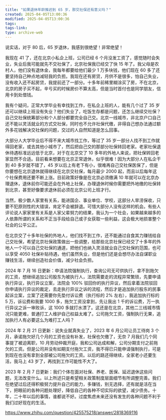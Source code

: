 ```yaml
---
title: "如果退休年龄推迟到 65 岁，那交社保还有意义吗？"
created: 2025-04-05T13:00:36
modified: 2025-04-05T13:00:36
tags:
tags-link:
type: archive-web
---
```

说实话，对于 80 后，65 岁退休，我感到很绝望！非常绝望！

我现在 41 了，还在北京小私企上班，公司已经 6 个月没发工资了，感觉随时会失业，失业后我可能就先不交社保了，北京社保我已经交了快 15 年了。我父母是农村人，他们没有退休金，我每年都要给他们最少 1 万多块钱，他们现在 60 多了还要坚持自己种点地减轻我的负担。我现在还有房贷，月供不是很多，怕自己失业，没有收入还不起房贷，我提前还了一部分。十多年前稀里糊涂买了房，不在北京，北京的房子买不起，辛亏买的时候房价不算太高，但是当时首付也是同学朋友，信用卡到处借钱。

我有个疑问，正常大学毕业有幸找到工作，在私企上班的人，能有几个过了 35 岁还可以继续上班没有失业？他们失业了，吃饭生存都是问题，还怎么继续交社保？自己交社保统筹部分和个人部分都要完全自己交。北京一线城市，非北京户口自己还不能以灵活就业的方式交社保，同时也不允许社保代缴，非得自己想办法通过额外多花钱解决交社保的问题，交过的人自然知道是怎么回事。

大部分人大学毕业后不得不来大城市找工作，等过了 35 岁一部分人找不到工作就得回老家，或去其他小城市了，然后把自己交的那部分社保转回老家。老家社保退休待遇标准远远低于北京，对于在北京交了 10 多年的外地人来说，把社保转回老家显然不合适。目前看来想要在北京正常退休，似乎很难！因为大部分人在私企干到 40 多岁就不错了，45 岁以后上有老下有小，很难再自己交社保医保了，但是你要想在北京退休就得继续在北京交社保，每月最少 2000 起，而且以后每年这个社保费用还要不断上涨。目前政策好像是在北京必须缴满 10 年就可以在北京办理退休，退休前你可能还会在外地上社保，办理退休时候你需要把外地缴的社保转到北京，甚至好像要求退休前必须在北京公司上班才行。

当然，极少数人家里有关系，能进国企、事业单位、学校，这部分人旱涝保收，只要不犯原则性的大错误，肯定不会被辞退。可惜大部分人没有这样的机会。有些人评论说人家家里有关系是人家父辈努力的结果，我认为一个社会，如果越来越多的人依靠所谓的关系和不正当手段给自己或子女获取一些利益，这会极大地损害整个社会的公平公正。

在北京交了十多年社保的外地人，他们找不到工作，还不能通过自食其力赚钱给自己交社保，希望北京社保政策做出一些调整，给那些北京社保已经交了十多年的外地人一个可以自己交社保的通道，把他们也纳入灵活就业自己交社保的范围，也可以享受 4050 社保补贴待遇，他们虽然失业，但是他们还是会想尽办法自谋职业赚钱生活，继续创造社会价值，减少社会负担。

2024 年 7 月 16 日更新：申请法院强制执行，查询公司无可供执行，拿不到拖欠的工资，想继续追加公司股东为被执行人，法院需要走的流程异常繁琐，先要申请执行异议，执行异议立案，法院会 100% 驳回你的执行异议，然后拿着法院驳回你申请执行异议的裁定，去走执行异议之诉的流程，然后才是追加执行股东的民事起诉立案，立案了还需要你先垫付诉讼费（执行标的 2% 左右），我追加执行标的 5 万，诉讼费和我要 1000 多，拖欠工资没拿到，先让我出 1 千的诉讼费，万一执行异议之诉一审败诉，这 1000 多就打水漂了。这还是在北京，其他二三线城市情况只能更难，普通打工人维护自己权益太难了。公司拖欠工资，强制执行无果，追加执行人有必要这么为难打工人吗？

2024 年 2 月 21 日更新：说失业就真失业了，2023 年 6 月公司让员工待岗 3 个月，承诺拖欠好几个月的工资也没有补发，社保也欠缴了，无奈 7 月我们几个同事提了被迫离职，10 月劳动仲裁开庭，我和公司达成和解，公司分期支付之前拖欠的工资。但是公司并没有如期支付拖欠工资，我不得已只能申请强制执行，可是到现在也没有拿到全部被公司拖欠的工资。以后的路还得继续，全家老小还要生活，我马上 43 岁了，再找到工作可能性不大了。

2023 年 2 月 7 日更新：我们个体在面对社保、养老、医保、延迟退休这些问题，无法改变什么。以上所述只是希望相关政策制度层面细节有所调整完善。我们在绝望过后还得积极努力提升自己的能力，多赚钱，别无选择，还有就是活在当下，把眼前的各种问题处理好，降低自己的各种不切实际的欲望，减少债务。十年，二十年以后的事情，谁都说不好。过度焦虑未来还没有发生的各种问题不利于我们过好现在的生活。

https://www.zhihu.com/question/425575218/answer/2818369116